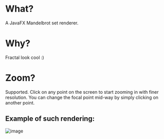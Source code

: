 
# What?

A JavaFX Mandelbrot set renderer.

# Why?

Fractal look cool :)

# Zoom?

Supported. Click on any point on the screen to start zooming in with finer resolution. You can change the focal point mid-way by simply clicking on another point.

## Example of such rendering:
![image](https://github.com/user-attachments/assets/c9973f91-f49e-4072-85de-76b70851c33d)
